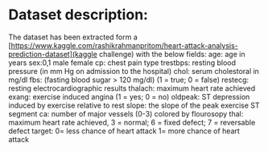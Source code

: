 
# Dataset description:
The dataset has been extracted form a [https://www.kaggle.com/rashikrahmanpritom/heart-attack-analysis-prediction-dataset](kaggle challenge) with the below fields:
    age: age in years
    sex:0,1 male female
    cp: chest pain type
    trestbps: resting blood pressure (in mm Hg on admission to the hospital)
    chol: serum cholestoral in mg/dl
    fbs: (fasting blood sugar &gt; 120 mg/dl) (1 = true; 0 = false)
    restecg: resting electrocardiographic results
    thalach: maximum heart rate achieved
    exang: exercise induced angina (1 = yes; 0 = no)
    oldpeak: ST depression induced by exercise relative to rest
    slope: the slope of the peak exercise ST segment
    ca: number of major vessels (0-3) colored by flourosopy
    thal: maximum heart rate achieved, 3 = normal; 6 = fixed defect; 7 = reversable defect
    target: 0= less chance of heart attack 1= more chance of heart attack

